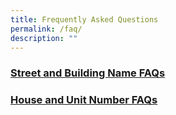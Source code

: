 ```yaml
---
title: Frequently Asked Questions
permalink: /faq/
description: ""
---
```



<h3><a href = "/faq/sbnb-faqs/">Street and Building Name FAQs</a><h3>
	<h3><a href = "/faq/house-unit-faqs/">House and Unit Number FAQs</a><h3>